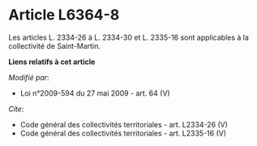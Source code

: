 # Article L6364-8

Les articles L. 2334-26 à L. 2334-30 et L. 2335-16 sont applicables à la collectivité de Saint-Martin.

**Liens relatifs à cet article**

_Modifié par_:

  - Loi n°2009-594 du 27 mai 2009 - art. 64 (V)

_Cite_:

  - Code général des collectivités territoriales - art. L2334-26 (V)
  - Code général des collectivités territoriales - art. L2335-16 (V)
